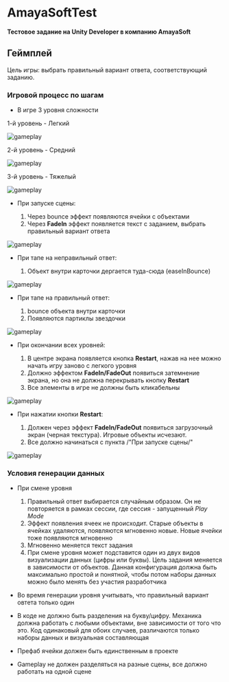 # AmayaSoftTest  
  
**Тестовое задание на Unity Developer в компанию AmayaSoft**  
  
## Геймплей  
  
Цель игры: выбрать правильный вариант ответа, соответствующий заданию.  
  
### Игровой процесс по шагам  
  
* В игре 3 уровня сложности  
  
1-й уровень - Легкий    
  
<p align="left">
  <img src="Demo/gameplay.gif" alt="gameplay" />
</p>
  
2-й уровень - Средний  
  
<p align="left">
  <img src="Demo/gameplay.gif" alt="gameplay" />
</p> 
  
3-й уровень - Тяжелый  
  
<p align="left">
  <img src="Demo/gameplay.gif" alt="gameplay" />
</p>
  
* При запуске сцены:  
  
  1. Через bounce эффект появляются ячейки с объектами  
  2. Через **FadeIn** эффект появляется текст с заданием, выбрать правильный вариант ответа  
  
<p align="left">
  <img src="Demo/gameplay.gif" alt="gameplay" />
</p>
  
* При тапе на неправильный ответ:  
  
  1. Объект внутри карточки дергается туда-сюда (easeInBounce)  
  
<p align="left">
  <img src="Demo/gameplay.gif" alt="gameplay" />
</p>
  
* При тапе на правильный ответ:  
  
  1. bounce объекта внутри карточки  
  2. Появляются партиклы звездочки  
  
<p align="left">
  <img src="Demo/gameplay.gif" alt="gameplay" />
</p>
  
* При окончании всех уровней:  
  
  1. В центре экрана появляется кнопка **Restart**, нажав на нее можно начать игру заново с легкого уровня  
  2. Должно эффектом **FadeIn/FadeOut** появиться затемнение экрана, но она не должна перекрывать кнопку **Restart**  
  3. Все элементы в игре не должны быть кликабельны  
  
<p align="left">
  <img src="Demo/gameplay.gif" alt="gameplay" />
</p>
  
* При нажатии кнопки **Restart**:    
  
  1. Должен через эффект **FadeIn/FadeOut** появиться загрузочный экран (черная текстура). Игровые объекты исчезают.
  2. Все должно начинаться с пункта /"При запуске сцены/"
  
<p align="left">
  <img src="Demo/gameplay.gif" alt="gameplay" />
</p> 
  
### Условия генерации данных    
  
* При смене уровня    
  
  1. Правильный ответ выбирается случайным образом. Он не повторяется в рамках сессии, где сессия - запущенный *Play Mode*  
  2. Эффект появления ячеек не происходит. Старые объекты в ячейках удаляются, появляются мгновенно новые. Новые ячейки тоже появляются мгновенно  
  3. Мгновенно меняется текст задания  
  4. При смене уровня может подставится один из двух видов визуализации данных (цифры или буквы). Цель задания меняется в зависимости от объектов. Данная конфигурация должна быть максимально простой и понятной, чтобы потом наборы данных можно было менять без участия разработчика  
  
* Во время генерации уровня учитывать, что правильный вариант овтета только один    
  
* В коде не должно быть разделения на букву/цифру. Механика должна работать с любыми объектами, вне зависимости от того что это. Код одинаковый для обоих случаев, различаются только наборы данных и визуальная составляющая    
  
* Префаб ячейки должен быть единственным в проекте  
  
* Gameplay не должен разделяться на разные сцены, все должно работать на одной сцене  
